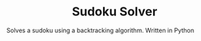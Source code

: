<h1 align="center">Sudoku Solver</h1>

Solves a sudoku using a backtracking algorithm. Written in Python
